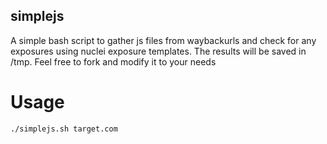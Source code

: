 ## simplejs
A simple bash script to gather js files from waybackurls and check for any exposures using nuclei exposure templates.
The results will be saved in /tmp. Feel free to fork and modify it to your needs

# Usage
```
./simplejs.sh target.com
```

